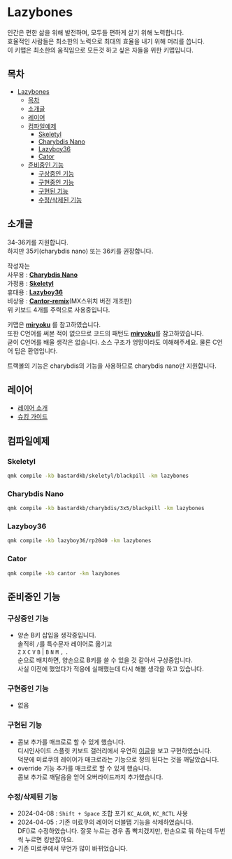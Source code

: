 # Lazybones

인간은 편한 삶을 위해 발전하며, 모두들 편하게 살기 위해 노력합니다.  
효율적인 사람들은 최소한의 노력으로 최대의 효율을 내기 위해 머리를 씁니다.  
이 키맵은 최소한의 움직임으로 모든것 하고 싶은 자들을 위한 키맵입니다.

## 목차

- [Lazybones](#lazybones)
  - [목차](#목차)
  - [소개글](#소개글)
  - [레이어](#레이어)
  - [컴파일예제](#컴파일예제)
    - [Skeletyl](#skeletyl)
    - [Charybdis Nano](#charybdis-nano)
    - [Lazyboy36](#lazyboy36)
    - [Cator](#cator)
  - [준비중인 기능](#준비중인-기능)
    - [구상중인 기능](#구상중인-기능)
    - [구현중인 기능](#구현중인-기능)
    - [구현된 기능](#구현된-기능)
    - [수정/삭제된 기능](#수정삭제된-기능)

## 소개글

34-36키를 지원합니다.  
하지만 35키(charybdis nano) 또는 36키를 권장합니다.

작성자는  
사무용 : [**Charybdis Nano**](https://github.com/Bastardkb/Charybdis)  
가정용 : [**Skeletyl**](https://github.com/Bastardkb/Skeletyl)  
휴대용 : [**Lazyboy36**](https://github.com/freerer2/keyboard_build/tree/main/lazyboy36)  
비상용 : [**Cantor-remix**](https://github.com/nilokr/cantor-remix)(MX스위치 버전 개조판)  
위 키보드 4개를 주력으로 사용중입니다. 

키맵은 [**miryoku**](https://github.com/manna-harbour/miryoku_qmk/tree/miryoku/users/manna-harbour_miryoku) 를 참고하였습니다.  
또한 C언어를 써본 적이 없으므로 코드의 패턴도 [**miryoku**](https://github.com/manna-harbour/miryoku_qmk/tree/miryoku/users/manna-harbour_miryoku)를 참고하였습니다.  
굳이 C언어를 배울 생각은 없습니다. 소스 구조가 엉망이라도 이해해주세요. 물론 C언어 팁은 환영입니다.

트랙볼의 기능은 charybdis의 기능을 사용하므로 charybdis nano만 지원합니다.

## 레이어

-   [레이어 소개](./docs/layers/layers.md)
-   [슈킹 가이드](./docs/refs/refs.md)

## 컴파일예제

### Skeletyl

```bash
qmk compile -kb bastardkb/skeletyl/blackpill -km lazybones
```

### Charybdis Nano

```bash
qmk compile -kb bastardkb/charybdis/3x5/blackpill -km lazybones
```

### Lazyboy36

```bash
qmk compile -kb lazyboy36/rp2040 -km lazybones
```

### Cator

```bash
qmk compile -kb cantor -km lazybones
```

<!-- ### qmk compile -kb bastardkb/skeletyl/blackpill -km lazybones -e DOUBLE_B=yes -->
<!-- ### qmk compile -kb bastardkb/charybdis/3x5/blackpill -km lazybones -e DOUBLE_B=yes -->

## 준비중인 기능

### 구상중인 기능

-   양손 B키 삽입을 생각중입니다.  
    솔직히 `/`를 특수문자 레이어로 옮기고  
    `Z` `X` `C` `V` `B` | `B` `N` `M` `,` `.`  
    순으로 배치하면, 양손으로 B키를 쓸 수 있을 것 같아서 구상중입니다.  
    사실 이전에 했었다가 적응에 실패했는데 다시 해볼 생각을 하고 있습니다.

### 구현중인 기능

-   없음

### 구현된 기능

-   콤보 추가를 매크로로 할 수 있게 했습니다.  
    디시인사이드 스플릿 키보드 갤러리에서 우연히 [이글](https://gall.dcinside.com/mini/board/view/?id=splitkeeb&no=1507)을 보고 구현하였습니다.  
    덕분에 미료쿠의 레이어가 매크로라는 기능으로 정의 된다는 것을 깨달았습니다.
-   override 기능 추가를 매크로로 할 수 있게 했습니다.  
    콤보 추가로 깨달음을 얻어 오버라이드까지 추가했습니다.

### 수정/삭제된 기능

-   2024-04-08 : `Shift + Space` 조합 포기 `KC_ALGR`, `KC_RCTL` 사용
-   2024-04-05 : 기존 미료쿠의 레이어 더블탭 기능을 삭제하였습니다.  
    DF()로 수정하였습니다. 잘못 누르는 경우 좀 빡치겠지만, 한손으로 뭐 하는데 두번 씩 누르면 킹받잖아요.
-   기존 미료쿠에서 무언가 많이 바뀌었습니다.
